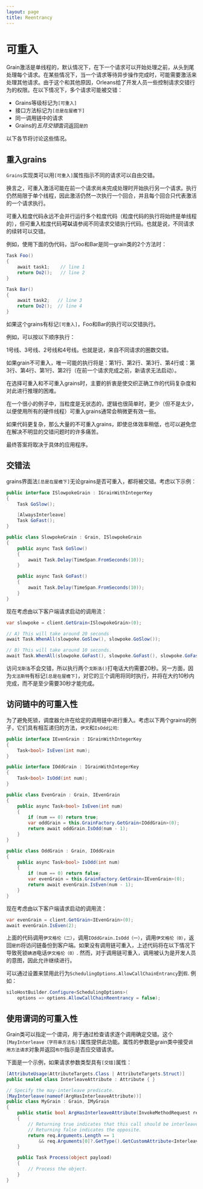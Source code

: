 ```yaml
---
layout: page
title: Reentrancy
---
```


# 可重入

Grain激活是单线程的，默认情况下，在下一个请求可以开始处理之前，从头到尾处理每个请求。在某些情况下，当一个请求等待异步操作完成时，可能需要激活来处理其他请求。由于这个和其他原因，Orleans给了开发人员一些控制请求交错行为的权限。在以下情况下，多个请求可能被交错：

-   Grains等级标记为`[可重入]`
-   接口方法标记为`[总是在屋檐下]`
-   同一调用链中的请求
-   Grains的*五月交错*谓词返回`是的`

以下各节将讨论这些情况。

## 重入grains

`Grains`实现类可以用`[可重入]`属性指示不同的请求可以自由交错。

换言之，可重入激活可能在前一个请求尚未完成处理时开始执行另一个请求。执行仍然局限于单个线程，因此激活仍然一次执行一个回合，并且每个回合只代表激活的一个请求执行。

可重入粒度代码永远不会并行运行多个粒度代码（粒度代码的执行将始终是单线程的），但可重入粒度代码**可以**请参阅不同请求交错执行代码。也就是说，不同请求的续转可以交错。

例如，使用下面的伪代码，当Foo和Bar是同一grain类的2个方法时：

```csharp
Task Foo()
{
    await task1;    // line 1
    return Do2();   // line 2
}

Task Bar()
{
    await task2;   // line 3
    return Do2();  // line 4
}
```

如果这个grains有标记`[可重入]`，Foo和Bar的执行可以交错执行。

例如，可以按以下顺序执行：

1号线、3号线、2号线和4号线。也就是说，来自不同请求的圈数交错。

如果grain不可重入，唯一可能的执行将是：第1行、第2行、第3行、第4行或：第3行、第4行、第1行、第2行（在前一个请求完成之前，新请求无法启动）。

在选择可重入和不可重入grains时，主要的折衷是使交织正确工作的代码复杂度和对此进行推理的困难。

在一个很小的例子中，当粒度是无状态的，逻辑也很简单时，更少（但不是太少，以便使用所有的硬件线程）可重入grains通常会稍微更有效一些。

如果代码更复杂，那么大量的不可重入grains，即使总体效率稍低，也可以避免您在解决不明显的交错问题时的许多痛苦。

最终答案将取决于具体的应用程序。

## 交错法

grains界面法`[总是在屋檐下]`无论grains是否可重入，都将被交错。考虑以下示例：

```csharp
public interface ISlowpokeGrain : IGrainWithIntegerKey
{
    Task GoSlow();

    [AlwaysInterleave]
    Task GoFast();
}

public class SlowpokeGrain : Grain, ISlowpokeGrain
{
    public async Task GoSlow()
    {
        await Task.Delay(TimeSpan.FromSeconds(10));
    }

    public async Task GoFast()
    {
        await Task.Delay(TimeSpan.FromSeconds(10));
    }
}
```

现在考虑由以下客户端请求启动的调用流：

```csharp
var slowpoke = client.GetGrain<ISlowpokeGrain>(0);

// A) This will take around 20 seconds
await Task.WhenAll(slowpoke.GoSlow(), slowpoke.GoSlow());

// B) This will take around 10 seconds.
await Task.WhenAll(slowpoke.GoFast(), slowpoke.GoFast(), slowpoke.GoFast());
```

访问`戈斯洛`不会交错，所以执行两个`戈斯洛()`打电话大约需要20秒。另一方面，因为`戈法斯特`有标记`[总是在屋檐下]`，对它的三个调用将同时执行，并将在大约10秒内完成，而不是至少需要30秒才能完成。

## 访问链中的可重入性

为了避免死锁，调度器允许在给定的调用链中进行重入。考虑以下两个grains的例子，它们具有相互递归的方法，`伊文`和`IsOdd公司`:

```csharp
public interface IEvenGrain : IGrainWithIntegerKey
{
    Task<bool> IsEven(int num);
}

public interface IOddGrain : IGrainWithIntegerKey
{
    Task<bool> IsOdd(int num);
}

public class EvenGrain : Grain, IEvenGrain
{
    public async Task<bool> IsEven(int num)
    {
        if (num == 0) return true;
        var oddGrain = this.GrainFactory.GetGrain<IOddGrain>(0);
        return await oddGrain.IsOdd(num - 1);
    }
}

public class OddGrain : Grain, IOddGrain
{
    public async Task<bool> IsOdd(int num)
    {
        if (num == 0) return false;
        var evenGrain = this.GrainFactory.GetGrain<IEvenGrain>(0);
        return await evenGrain.IsEven(num - 1);
    }
}
```

现在考虑由以下客户端请求启动的调用流：

```csharp
var evenGrain = client.GetGrain<IEvenGrain>(0);
await evenGrain.IsEven(2);
```

上面的代码调用`伊文格伦（二）`，调用`IOddGrain.IsOdd（一）`，调用`伊文格伦（0）`，返回`是的`将访问链备份到客户端。如果没有调用链可重入，上述代码将在以下情况下导致死锁`碘酒`电话`伊文格伦（0）`. 然而，对于调用链可重入，调用被认为是开发人员的意图，因此允许继续进行。

可以通过设置来禁用此行为`SchedulingOptions.AllowCallChainEntrancy`到`假`. 例如：

```csharp
siloHostBuilder.Configure<SchedulingOptions>(
    options => options.AllowCallChainReentrancy = false);
```

## 使用谓词的可重入性

Grain类可以指定一个谓词，用于通过检查请求逐个调用确定交错。这个`[MayInterleave（字符串方法名）]`属性提供此功能。属性的参数是grain类中接受`调用方法请求`对象并返回`布尔`指示是否应交错请求。

下面是一个示例，如果请求参数类型具有`[交错]`属性：

```csharp
[AttributeUsage(AttributeTargets.Class | AttributeTargets.Struct)]
public sealed class InterleaveAttribute : Attribute { }

// Specify the may-interleave predicate.
[MayInterleave(nameof(ArgHasInterleaveAttribute))]
public class MyGrain : Grain, IMyGrain
{
    public static bool ArgHasInterleaveAttribute(InvokeMethodRequest req)
    {
        // Returning true indicates that this call should be interleaved with other calls.
        // Returning false indicates the opposite.
        return req.Arguments.Length == 1
            && req.Arguments[0]?.GetType().GetCustomAttribute<InterleaveAttribute>() != null;
    }

    public Task Process(object payload)
    {
        // Process the object.
    }
}
```
